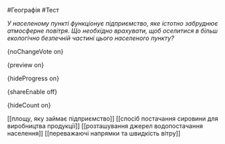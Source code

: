 #Географія #Тест

*У населеному пункті функціонує підприємство, яке істотно забруднює атмосферне повітря. Що необхідно врахувати, щоб оселитися в більш екологічно безпечній частині цього населеного пункту?*

{noChangeVote on}

{preview on}

{hideProgress on}

{shareEnable off}

{hideCount on}

[[площу, яку займає підприємство]]
[[спосіб постачання сировини для виробництва продукції]]
[[розташування джерел водопостачання населення]]
[[переважаючі напрямки та швидкість вітру]]
